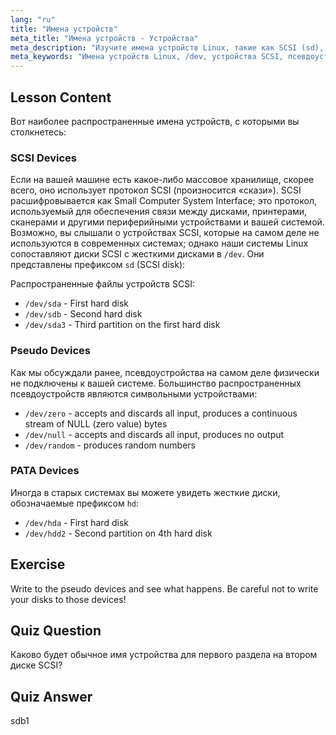 ```yaml
---
lang: "ru"
title: "Имена устройств"
meta_title: "Имена устройств - Устройства"
meta_description: "Изучите имена устройств Linux, такие как SCSI (sd), псевдо- и PATA (hd) устройства. Разберитесь с /dev/sda, /dev/null и многим другим в этом руководстве для начинающих."
meta_keywords: "Имена устройств Linux, /dev, устройства SCSI, псевдоустройства, устройства PATA, учебник по Linux, Linux для начинающих, файлы устройств"
---
```


## Lesson Content

Вот наиболее распространенные имена устройств, с которыми вы столкнетесь:

### SCSI Devices

Если на вашей машине есть какое-либо массовое хранилище, скорее всего, оно использует протокол SCSI (произносится «скази»). SCSI расшифровывается как Small Computer System Interface; это протокол, используемый для обеспечения связи между дисками, принтерами, сканерами и другими периферийными устройствами и вашей системой. Возможно, вы слышали о устройствах SCSI, которые на самом деле не используются в современных системах; однако наши системы Linux сопоставляют диски SCSI с жесткими дисками в `/dev`. Они представлены префиксом `sd` (SCSI disk):

Распространенные файлы устройств SCSI:

- `/dev/sda` - First hard disk
- `/dev/sdb` - Second hard disk
- `/dev/sda3` - Third partition on the first hard disk

### Pseudo Devices

Как мы обсуждали ранее, псевдоустройства на самом деле физически не подключены к вашей системе. Большинство распространенных псевдоустройств являются символьными устройствами:

- `/dev/zero` - accepts and discards all input, produces a continuous stream of NULL (zero value) bytes
- `/dev/null` - accepts and discards all input, produces no output
- `/dev/random` - produces random numbers

### PATA Devices

Иногда в старых системах вы можете увидеть жесткие диски, обозначаемые префиксом `hd`:

- `/dev/hda` - First hard disk
- `/dev/hdd2` - Second partition on 4th hard disk

## Exercise

Write to the pseudo devices and see what happens. Be careful not to write your disks to those devices!

## Quiz Question

Каково будет обычное имя устройства для первого раздела на втором диске SCSI?

## Quiz Answer

sdb1
